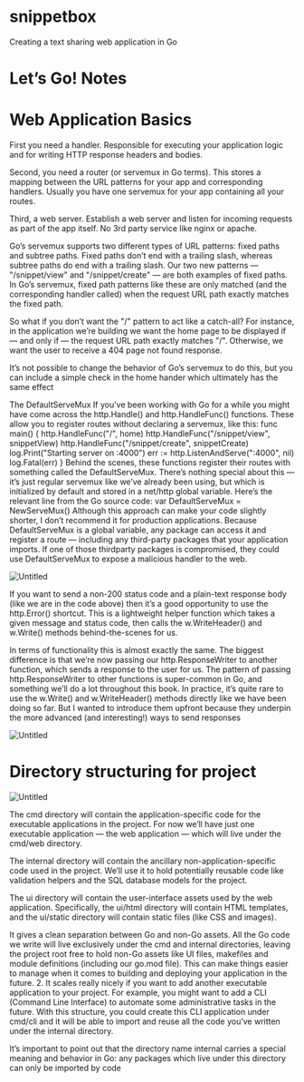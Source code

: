 # snippetbox
Creating a text sharing web application in Go
# Let’s Go! Notes

# Web Application Basics

First you need a handler. Responsible for executing your application logic and for writing HTTP response headers and bodies.

Second, you need a router (or servemux in Go terms). This stores a mapping between the URL patterns for your app and corresponding handlers. Usually you have one servemux for your app containing all your routes.

Third, a web server. Establish a web server and listen for incoming requests as part of the app itself. No 3rd party service like nginx or apache.

Go’s servemux supports two different types of URL patterns: fixed paths and subtree paths.
Fixed paths don’t end with a trailing slash, whereas subtree paths do end with a trailing slash.
Our two new patterns — "/snippet/view" and "/snippet/create" — are both examples of
fixed paths. In Go’s servemux, fixed path patterns like these are only matched (and the
corresponding handler called) when the request URL path exactly matches the fixed path.

So what if you don’t want the "/" pattern to act like a catch-all?
For instance, in the application we’re building we want the home page to be displayed if —
and only if — the request URL path exactly matches "/". Otherwise, we want the user to
receive a 404 page not found response.

It’s not possible to change the behavior of Go’s servemux to do this, but you can include a
simple check in the home hander which ultimately has the same effect

The DefaultServeMux
If you’ve been working with Go for a while you might have come across the http.Handle()
and http.HandleFunc() functions. These allow you to register routes without declaring a
servemux, like this:
func main() {
http.HandleFunc("/", home)
http.HandleFunc("/snippet/view", snippetView)
http.HandleFunc("/snippet/create", snippetCreate)
log.Print("Starting server on :4000")
err := http.ListenAndServe(":4000", nil)
log.Fatal(err)
}
Behind the scenes, these functions register their routes with something called the
DefaultServeMux. There’s nothing special about this — it’s just regular servemux like we’ve
already been using, but which is initialized by default and stored in a net/http global
variable. Here’s the relevant line from the Go source code:
var DefaultServeMux = NewServeMux()
Although this approach can make your code slightly shorter, I don’t recommend it for
production applications.
Because DefaultServeMux is a global variable, any package can access it and register a route
— including any third-party packages that your application imports. If one of those thirdparty packages is compromised, they could use DefaultServeMux to expose a malicious
handler to the web.

![Untitled](https://s3-us-west-2.amazonaws.com/secure.notion-static.com/ea0abad4-3447-4eba-92e1-e121fe9cce86/Untitled.png)

If you want to send a non-200 status code and a plain-text response body (like we are in the
code above) then it’s a good opportunity to use the http.Error() shortcut. This is a
lightweight helper function which takes a given message and status code, then calls the
w.WriteHeader() and w.Write() methods behind-the-scenes for us.

In terms of functionality this is almost exactly the same. The biggest difference is that we’re
now passing our http.ResponseWriter to another function, which sends a response to the
user for us.
The pattern of passing http.ResponseWriter to other functions is super-common in Go, and
something we’ll do a lot throughout this book. In practice, it’s quite rare to use the w.Write()
and w.WriteHeader() methods directly like we have been doing so far. But I wanted to
introduce them upfront because they underpin the more advanced (and interesting!) ways to
send responses

![Untitled](https://s3-us-west-2.amazonaws.com/secure.notion-static.com/655afa66-90f5-47ec-b4e1-61bc3c3e8e6f/Untitled.png)

# Directory structuring for project

![Untitled](https://s3-us-west-2.amazonaws.com/secure.notion-static.com/8ae60dfd-84f7-4f5f-8eb0-2db5104184f6/Untitled.png)

The cmd directory will contain the application-specific code for the executable applications
in the project. For now we’ll have just one executable application — the web application —
which will live under the cmd/web directory.

The internal directory will contain the ancillary non-application-specific code used in the
project. We’ll use it to hold potentially reusable code like validation helpers and the SQL
database models for the project.

The ui directory will contain the user-interface assets used by the web application.
Specifically, the ui/html directory will contain HTML templates, and the ui/static
directory will contain static files (like CSS and images).

It gives a clean separation between Go and non-Go assets. All the Go code we write will
live exclusively under the cmd and internal directories, leaving the project root free to
hold non-Go assets like UI files, makefiles and module definitions (including our go.mod
file). This can make things easier to manage when it comes to building and deploying your
application in the future.
2. It scales really nicely if you want to add another executable application to your project.
For example, you might want to add a CLI (Command Line Interface) to automate some
administrative tasks in the future. With this structure, you could create this CLI application
under cmd/cli and it will be able to import and reuse all the code you’ve written under
the internal directory.

It’s important to point out that the directory name internal carries a special meaning and
behavior in Go: any packages which live under this directory can only be imported by code